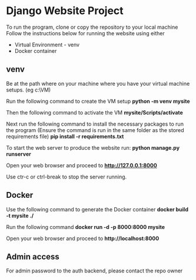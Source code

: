 # Django Website Project


To run the program, clone or copy the repository to your local machine
Follow the instructions below for running the website using either
* Virtual Environment - venv
* Docker container

## venv

Be at the path where on your machine where you have your virtual machine setups.
(eg c:\VM\)

Run the following command to create the VM setup
**python -m venv mysite**

Then the following command to activate the VM
**mysite/Scripts/activate**

Next run the following command to install the necessary packages to run the program
(Ensure the command is run in the same folder as the stored requirements file)
**pip install -r requirements.txt**

To start the web server to produce the website run:
**python manage.py runserver**

Open your web browser and proceed to **http://127.0.0.1:8000**

Use ctr-c or ctrl-break to stop the server running.

## Docker

Use the following command to generate the Docker container
**docker build -t mysite ./**

Run the following command
**docker run -d -p 8000:8000 mysite**

Open your web browser and proceed to **http://localhost:8000**

## Admin access

For admin password to the auth backend, please contact the repo owner
